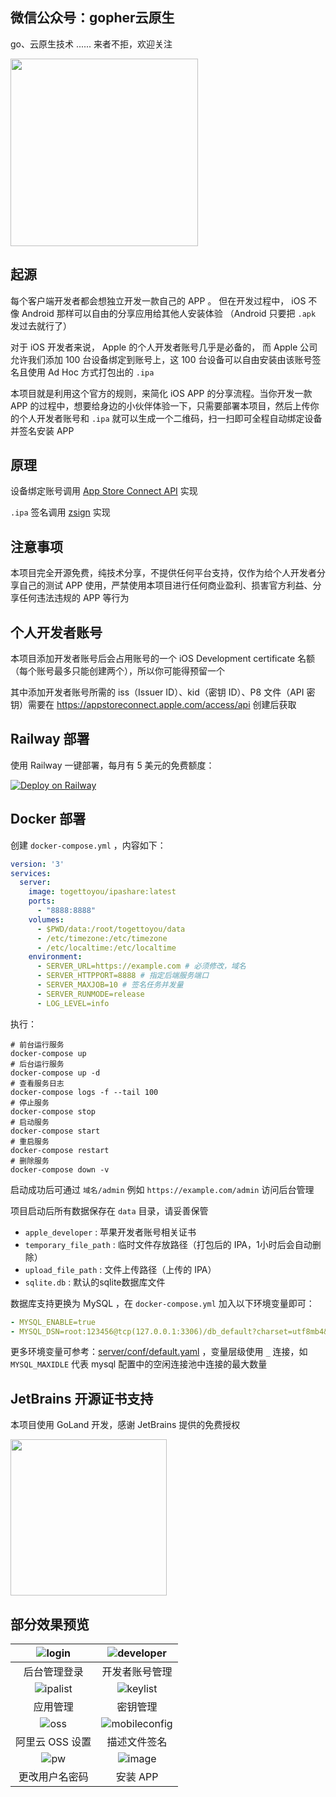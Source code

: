 ## 微信公众号：gopher云原生

go、云原生技术 ...... 来者不拒，欢迎关注

<img src="https://user-images.githubusercontent.com/55381228/221747734-13783ce6-1969-4c10-acd6-833f5046aa85.png" width="300px">

## 起源

每个客户端开发者都会想独立开发一款自己的 APP 。 但在开发过程中， iOS 不像 Android 那样可以自由的分享应用给其他人安装体验 （Android 只要把 `.apk` 发过去就行了）

对于 iOS 开发者来说， Apple 的个人开发者账号几乎是必备的， 而 Apple 公司允许我们添加 100 台设备绑定到账号上，这 100 台设备可以自由安装由该账号签名且使用 Ad Hoc 方式打包出的 `.ipa`

本项目就是利用这个官方的规则，来简化 iOS APP 的分享流程。当你开发一款 APP 的过程中，想要给身边的小伙伴体验一下，只需要部署本项目，然后上传你的个人开发者账号和 `.ipa` 就可以生成一个二维码，扫一扫即可全程自动绑定设备并签名安装 APP

## 原理

设备绑定账号调用 [App Store Connect API](https://developer.apple.com/documentation/appstoreconnectapi) 实现

`.ipa` 签名调用 [zsign](https://github.com/zhlynn/zsign) 实现

## 注意事项

本项目完全开源免费，纯技术分享，不提供任何平台支持，仅作为给个人开发者分享自己的测试 APP 使用，严禁使用本项目进行任何商业盈利、损害官方利益、分享任何违法违规的 APP 等行为

## 个人开发者账号

本项目添加开发者账号后会占用账号的一个 iOS Development certificate 名额（每个账号最多只能创建两个），所以你可能得预留一个

其中添加开发者账号所需的 iss（Issuer ID）、kid（密钥 ID）、P8 文件（API 密钥）需要在 https://appstoreconnect.apple.com/access/api 创建后获取

## Railway 部署

使用 Railway 一键部署，每月有 5 美元的免费额度：

[![Deploy on Railway](https://railway.app/button.svg)](https://railway.app/new/template?code=xOgXXB&referralCode=FVN0mI)

## Docker 部署

创建 `docker-compose.yml` ，内容如下：

```yaml
version: '3'
services:
  server:
    image: togettoyou/ipashare:latest
    ports:
      - "8888:8888"
    volumes:
      - $PWD/data:/root/togettoyou/data
      - /etc/timezone:/etc/timezone
      - /etc/localtime:/etc/localtime
    environment:
      - SERVER_URL=https://example.com # 必须修改，域名
      - SERVER_HTTPPORT=8888 # 指定后端服务端口
      - SERVER_MAXJOB=10 # 签名任务并发量
      - SERVER_RUNMODE=release
      - LOG_LEVEL=info
```

执行：

```shell
# 前台运行服务
docker-compose up
# 后台运行服务
docker-compose up -d
# 查看服务日志
docker-compose logs -f --tail 100
# 停止服务
docker-compose stop
# 启动服务
docker-compose start
# 重启服务
docker-compose restart
# 删除服务
docker-compose down -v
```

启动成功后可通过 `域名/admin` 例如 `https://example.com/admin` 访问后台管理

项目启动后所有数据保存在 `data` 目录，请妥善保管

- `apple_developer` : 苹果开发者账号相关证书
- `temporary_file_path` : 临时文件存放路径（打包后的 IPA，1小时后会自动删除）
- `upload_file_path` : 文件上传路径（上传的 IPA）
- `sqlite.db` : 默认的sqlite数据库文件

数据库支持更换为 MySQL ，在 `docker-compose.yml` 加入以下环境变量即可：

```yaml
- MYSQL_ENABLE=true
- MYSQL_DSN=root:123456@tcp(127.0.0.1:3306)/db_default?charset=utf8mb4&parseTime=True&loc=Local
```

更多环境变量可参考：[server/conf/default.yaml](server/conf/default.yaml) ，变量层级使用 `_` 连接，如 `MYSQL_MAXIDLE` 代表 mysql
配置中的空闲连接池中连接的最大数量

## JetBrains 开源证书支持

本项目使用 GoLand 开发，感谢 JetBrains 提供的免费授权

<a href="https://www.jetbrains.com/?from=togettoyou" target="_blank"><img src="https://user-images.githubusercontent.com/55381228/127271051-14879011-41dd-4d1b-88a2-1591925b51de.png" width="250" align="middle"/></a>

## 部分效果预览

| ![login](https://user-images.githubusercontent.com/55381228/195557740-3b65e5c9-b86e-42ba-929e-273b0e110d23.png) | ![developer](https://user-images.githubusercontent.com/55381228/195557833-ec3d4db8-76ee-4d60-9915-ee35f06f2efe.png) |
| :----------------------------------------------------------: | :----------------------------------------------------------: |
|                         后台管理登录                         |                        开发者账号管理                        |
| ![ipalist](https://user-images.githubusercontent.com/55381228/195557932-54b8ca9b-081d-4ddf-bbd7-5b6004664720.png) | ![keylist](https://user-images.githubusercontent.com/55381228/195558156-7b7dea93-d9d6-4aac-b0a9-3bf9751828d2.png) |
|                           应用管理                           |                         密钥管理                         |
| ![oss](https://user-images.githubusercontent.com/55381228/232664237-13e74612-23cd-4dea-aac9-8b9b92c2cf2e.png) | ![mobileconfig](https://user-images.githubusercontent.com/55381228/232421233-b41de68d-5d78-4412-a1f7-cf69db356cdf.png) |
|                       阿里云 OSS 设置                        |                        描述文件签名                        |
| ![pw](https://user-images.githubusercontent.com/55381228/232421631-16c7b41d-1749-4c0f-b096-b894bf750416.png) | ![image](https://user-images.githubusercontent.com/55381228/232664767-3d50b491-e25d-46d6-8d19-6c5d302d7bab.png) |
|                       更改用户名密码                        |                           安装 APP                     |


